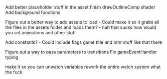 Add better placeholder stuff in the asset
finish drawOutlineComp shader
Add background functions

Figure out a better way to add assets to load
	- Could make it so it grabs all the files in the assets folder and loads them? 
	- nah that sucks how would you set animations and other stuff

Add constants?
	- Could include flags game title and othr stuff like that there
	
Figure out a way to pass parameters to transitions
Fix gameEventHandler typing

make it so you can unwatch variables
rework the entire watch system what the fuck